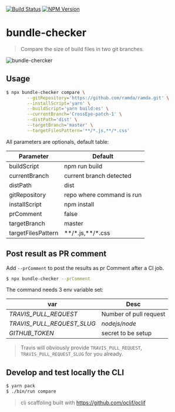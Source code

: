 [![Build Status](https://travis-ci.org/rbelling/bundle-checker.png)](https://travis-ci.org/rbelling/bundle-checker)
[![NPM Version](https://img.shields.io/npm/v/bundle-checker.svg)](https://www.npmjs.com/package/bundle-checker)

# bundle-checker

> Compare the size of build files in two git branches.

![bundle-chercker](https://user-images.githubusercontent.com/6695231/56052681-fa9b7a80-5d49-11e9-9272-0df40920b14e.gif)


## Usage

```bash
$ npx bundle-checker compare \
        --gitRepository='https://github.com/ramda/ramda.git' \
        --installScript='yarn' \
        --buildScript='yarn build:es' \
        --currentBranch='CrossEye-patch-1' \
        --distPath='dist' \
        --targetBranch='master' \
        --targetFilesPattern='**/*.js,**/*.css'
```

All parameters are optionals, default table:

| Parameter | Default |
| ------------- | ------------- |
| buildScript | npm run build |
| currentBranch | current branch detected |
| distPath | dist |
| gitRepository | repo where command is run |
| installScript | npm install |
| prComment | false |
| targetBranch | master |
| targetFilesPattern | &ast;&ast;/&ast;.js,&ast;&ast;/&ast;.css |


## Post result as PR comment

Add `--prComment` to post the results as pr Comment after a CI job.

```bash
$ npx bundle-checker --prComment
```

The command needs 3 env variable set:

| var | Desc |
| ------------- | ------------- |
| _TRAVIS_PULL_REQUEST_ | Number of pull request |
| _TRAVIS_PULL_REQUEST_SLUG_ | _nodejs/node_ |
| _GITHUB_TOKEN_ | secret to be setup |

> Travis will obviously provide `TRAVIS_PULL_REQUEST`, `TRAVIS_PULL_REQUEST_SLUG` for you already.

## Develop and test locally the CLI

```bash
$ yarn pack
$ ./bin/run compare
```

> cli scaffoling built with https://github.com/oclif/oclif
